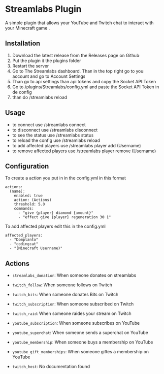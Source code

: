 # Streamlabs Plugin

A simple plugin that allows your YouTube and Twitch chat to interact with your Minecraft game .

## Installation

1. Download the latest release from the Releases page on Github
2. Put the plugin it the plugins folder
3. Restart the server
4. Go to The Streamlabs dashboard. Than in the top right go to you account and go to Account Settings
5. Than go to api settings than api tokens and copy the Socket API Token
6. Go to /plugins/Streamlabs/config.yml and paste the Socket API Token in de config
7. than do /streamlabs reload

## Usage

- to connect use /streamlabs connect
- to disconnect use /streamlabs disconnect
- to see the status use /streamlabs status
- to reload the config use /streamlabs reload
- to add affected players use /streamlabs player add (Username)
- to remove affected players use /streamlabs player remove (Username)

## Configuration
To create a action you put in in the config.yml in this format
```
actions:
  (name):
    enabled: true
    action: (Actions)
    threshold: 5.0
    commands:
      - "give {player} diamond {amount}"
      - "effect give {player} regeneration 30 1"
```
To add affected players edit this in the config.yml
```
affected_players:
  - "Domplanto"
  - "codingcat"
  - "(Minecraft Username)"
```

## Actions

 - `streamlabs_donation`: When someone donates on streamlabs
 - `twitch_follow`: When someone follows on Twitch
 - `twitch_bits`: When someone donates Bits on Twitch
 - `twitch_subscription`: When someone subscribed on Twitch
 - `twitch_raid`: When someone raides your stream on Twitch
 - `youtube_subscription`: When someone subscribes on YouTube
 - `youtube_superchat`: When someone sends a superchat on YouTube
 - `youtube_membership`: When someone buys a membership on YouTube
 - `youtube_gift_memberships`: When someone giftes a membership on YouTube

 - `twitch_host`: No documentation found
